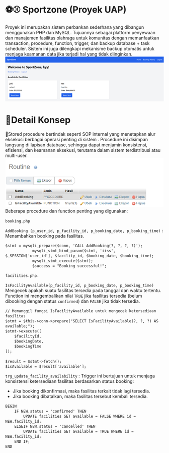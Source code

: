 # ⚽⚾ Sportzone (Proyek UAP)
Proyek ini merupakan sistem perbankan sederhana yang dibangun menggunakan PHP dan MySQL. Tujuannya sebagai platform penyewaan dan manajemen fasilitas olahraga untuk komunitas dengan memanfaatkan transaction, procedure, function, trigger, dan backup database + task scheduler. Sistem ini juga dilengkapi mekanisme backup otomatis untuk menjaga keamanan data jika terjadi hal yang tidak diinginkan.
<img src="https://github.com/slabkim/sportzone/blob/main/imgAset/dashboard.png" >

<h1>📌Detail Konsep</h1>
👣Stored procedure bertindak seperti SOP internal yang menetapkan alur eksekusi berbagai operasi penting di sistem . Procedure ini disimpan langsung di lapisan database, sehingga dapat menjamin konsistensi, efisiensi, dan keamanan eksekusi, terutama dalam sistem terdistribusi atau multi-user.
<img src="https://github.com/slabkim/sportzone/blob/main/imgAset/routine.png" >
Beberapa procedure dan function penting yang digunakan:

`booking.php`


`AddBooking (p_user_id, p_facility_id, p_booking_date, p_booking_time)` : Menambahkan booking pada fasilitas.

```
$stmt = mysqli_prepare($conn, 'CALL AddBooking(?, ?, ?, ?)');
            mysqli_stmt_bind_param($stmt, 'iiss', $_SESSION['user_id'], $facility_id, $booking_date, $booking_time);
            mysqli_stmt_execute($stmt);
            $success = "Booking successful!";
```
 

`facilities.php.`

`IsFacilityAvailable(p_facility_id, p_booking_date, p_booking_time)`
  Mengecek apakah suatu fasilitas tersedia pada tanggal dan waktu tertentu.  
  Function ini mengembalikan nilai `TRUE` jika fasilitas tersedia (belum dibooking dengan status `confirmed`) dan `FALSE` jika tidak tersedia.

```
// Memanggil fungsi IsFacilityAvailable untuk mengecek ketersediaan fasilitas
$stmt = $this->conn->prepare("SELECT IsFacilityAvailable(?, ?, ?) AS available;");
$stmt->execute([
    $facilityId,
    $bookingDate,
    $bookingTime
]);

$result = $stmt->fetch();
$isAvailable = $result['available'];
```
`trg_update_facility_availability` : Trigger ini bertujuan untuk menjaga konsistensi ketersediaan fasilitas berdasarkan status booking:
- Jika booking dikonfirmasi, maka fasilitas terkait tidak lagi tersedia.
- Jika booking dibatalkan, maka fasilitas tersebut kembali tersedia.

``` 
BEGIN
    IF NEW.status = 'confirmed' THEN
        UPDATE facilities SET available = FALSE WHERE id = NEW.facility_id;
    ELSEIF NEW.status = 'cancelled' THEN
        UPDATE facilities SET available = TRUE WHERE id = NEW.facility_id;
    END IF;
END
```
